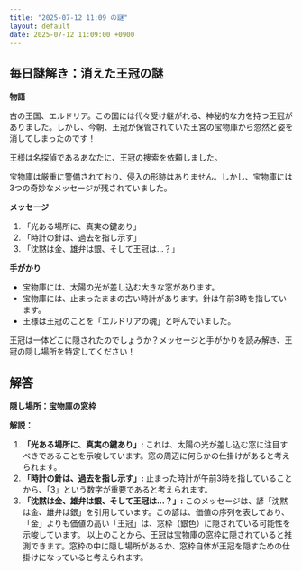 ```yaml
---
title: "2025-07-12 11:09 の謎"
layout: default
date: 2025-07-12 11:09:00 +0900
---
```

## 毎日謎解き：消えた王冠の謎

**物語**

古の王国、エルドリア。この国には代々受け継がれる、神秘的な力を持つ王冠がありました。しかし、今朝、王冠が保管されていた王宮の宝物庫から忽然と姿を消してしまったのです！

王様は名探偵であるあなたに、王冠の捜索を依頼しました。

宝物庫は厳重に警備されており、侵入の形跡はありません。しかし、宝物庫には3つの奇妙なメッセージが残されていました。

**メッセージ**

1.  「光ある場所に、真実の鍵あり」
2.  「時計の針は、過去を指し示す」
3.  「沈黙は金、雄弁は銀、そして王冠は…？」

**手がかり**

*   宝物庫には、太陽の光が差し込む大きな窓があります。
*   宝物庫には、止まったままの古い時計があります。針は午前3時を指しています。
*   王様は王冠のことを「エルドリアの魂」と呼んでいました。

王冠は一体どこに隠されたのでしょうか？メッセージと手がかりを読み解き、王冠の隠し場所を特定してください！

## 解答

**隠し場所：宝物庫の窓枠**

**解説：**

1.  **「光ある場所に、真実の鍵あり」:** これは、太陽の光が差し込む窓に注目すべきであることを示唆しています。窓の周辺に何らかの仕掛けがあると考えられます。
2.  **「時計の針は、過去を指し示す」:** 止まった時計が午前3時を指していることから、「3」という数字が重要であると考えられます。
3.  **「沈黙は金、雄弁は銀、そして王冠は…？」:** このメッセージは、諺「沈黙は金、雄弁は銀」を引用しています。この諺は、価値の序列を表しており、「金」よりも価値の高い「王冠」は、窓枠（銀色）に隠されている可能性を示唆しています。
以上のことから、王冠は宝物庫の窓枠に隠されていると推測できます。窓枠の中に隠し場所があるか、窓枠自体が王冠を隠すための仕掛けになっていると考えられます。
